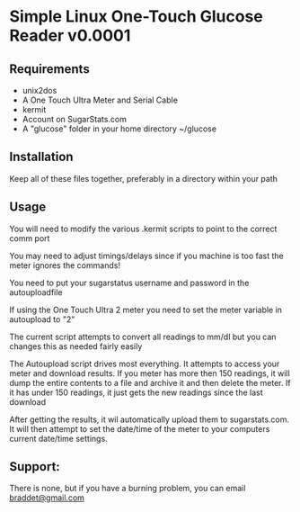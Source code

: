 # Simple Linux One-Touch Glucose Reader v0.0001

## Requirements

* unix2dos
* A One Touch Ultra Meter and Serial Cable
* kermit
* Account on SugarStats.com
* A "glucose" folder in your home directory ~/glucose

## Installation

Keep all of these files together, preferably in a directory within your path

## Usage

You will need to modify the various .kermit scripts to point to the correct comm port

You may need to adjust timings/delays since if you machine is too fast the meter ignores the commands!

You need to put your sugarstatus username and password in the autouploadfile

If using the One Touch Ultra 2 meter you need to set the meter variable in autoupload to "2"

The current script attempts to convert all readings to mm/dl but you can changes this as needed fairly easily

The Autoupload script drives most everything.  It attempts to access 
your meter and download results. If you meter has more then 150 
readings, it will dump the entire contents to a file and archive it and 
then delete the meter. If it has under 150 readings, it just gets the 
new readings since the last download

After getting the results, it wil automatically upload them to 
sugarstats.com. It will then attempt to set the date/time of the meter 
to your computers current date/time settings.

## Support:

There is none, but if you have a burning problem, you can email 
braddet@gmail.com
